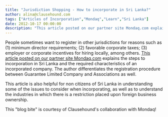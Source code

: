 ```yaml
---
title: "Jurisdiction Shopping - How to incorporate in Sri Lanka?"
author: alina@clausehound.com
tags: ["Articles of Incorporation","Mondaq","Learn","Sri Lanka"]
date: 2012-10-17 00:00:00
description: "This article posted on our partner site Mondaq.com explains the steps to incorporation in Sri Lanka and the required characteristics of an incorporated company. The author differentiates the registra..."
---
```


People sometimes want to register in other jurisdictions for reasons such as (1) minimum director requirements; (2) favorable corporate taxes; (3) employer or corporate incentives for hiring locally, among others. [This article posted on our partner site Mondaq.com](http://www.mondaq.com/x/202600/Corporate+Commercial+Law/Formation+of+Companies+in+Sri+Lanka+an+easy+to+follow+checklist) explains the steps to incorporation in Sri Lanka and the required characteristics of an incorporated company. The author differentiates the registration procedure between Guarantee Limited Company and Associations as well.

This article is also helpful for non citizens of Sri Lanka in understanding some of the issues to consider when incorporating, as well as to understand the industries in which there is a restriction placed upon foreign business ownership.

This "blog bite" is courtesy of Clausehound's collaboration with Mondaq!
